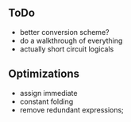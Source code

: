 ## ToDo

* better conversion scheme?
* do a walkthrough of everything
* actually short circuit logicals

## Optimizations
* assign immediate
* constant folding
* remove redundant expressions;